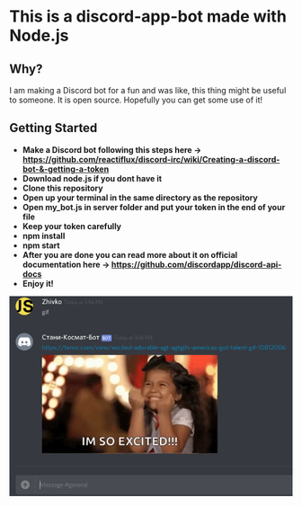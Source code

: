 # This is a discord-app-bot made with Node.js

## Why?
I am making a Discord bot for a fun and was like, this thing might be useful to someone. It is open source. Hopefully you can get some use of it!

## Getting Started
*  <b>Make a Discord bot following this steps here -> https://github.com/reactiflux/discord-irc/wiki/Creating-a-discord-bot-&-getting-a-token</b>
*  <b>Download node.js if you dont have it</b>
*  <b>Clone this repository</b>
*  <b>Open up your terminal in the same directory as the repository</b>
*  <b>Open my_bot.js in server folder and put your token in the end of your file</b>
*  <b>Keep your token carefully</b>
*  <b>npm install</b>
*  <b>npm start</b>
*  <b>After you are done you can read more about it on official documentation here -> https://github.com/discordapp/discord-api-docs</b>
*  <b>Enjoy it!</b>

![gifImage](/Storage/images/discord.png?raw=true "Optional Title")
